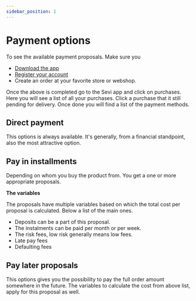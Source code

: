 ```yaml
---
sidebar_position: 1
---
```


# Payment options
To see the available payment proposals. Make sure you
- [Download the app](https://sevi.io/app)
- [Register your account](/docs/mobile/register) 
- Create an order at your favorite store or webshop. 

Once the above is completed go to the Sevi app and click on purchases. Here you will see a list of all your purchases. Click a purchase that it still pending for delivery. Once done you will find a list of the payment methods.


## Direct payment
This options is always available. It's generally, from a financial standpoint, also the most attractive option. 

## Pay in installments
Depending on whom you buy the product from. You get a one or more appropriate proposals. 

**The variables**

The proposals have multiple variables based on which the total cost per proposal is calculated. Below a list of the main ones.

- Deposits can be a part of this proposal.
- The instalments can be paid per month or per week.
- The risk fees, low risk generally means low fees.
- Late pay fees
- Defaulting fees



## Pay later proposals
This options gives you the possibility to pay the full order amount somewhere in the future. The variables to calculate the cost from above list, apply for this proposal as well.


